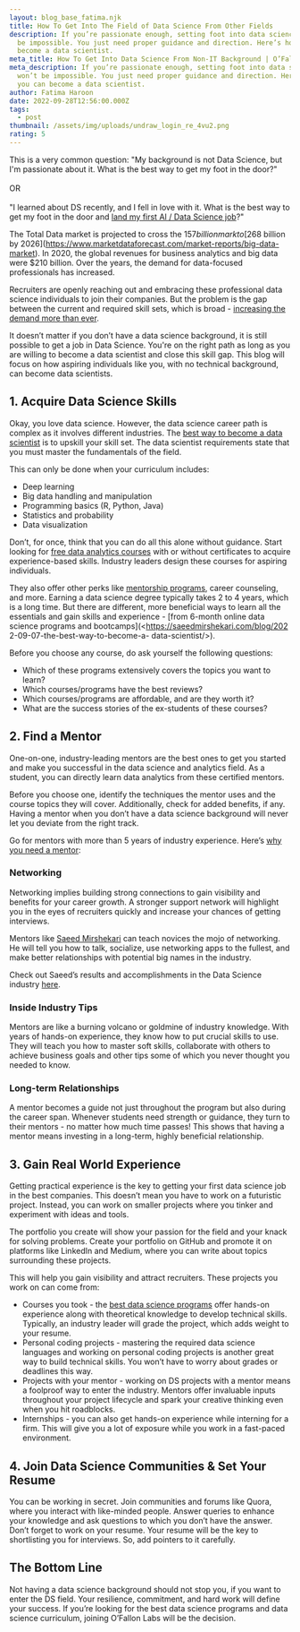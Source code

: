 ```yaml
---
layout: blog_base_fatima.njk
title: How To Get Into The Field of Data Science From Other Fields
description: If you’re passionate enough, setting foot into data science won’t
  be impossible. You just need proper guidance and direction. Here’s how you can
  become a data scientist.
meta_title: How To Get Into Data Science From Non-IT Background | O’Fallon Labs
meta_description: If you’re passionate enough, setting foot into data science
  won’t be impossible. You just need proper guidance and direction. Here’s how
  you can become a data scientist.
author: Fatima Haroon
date: 2022-09-28T12:56:00.000Z
tags:
  - post
thumbnail: /assets/img/uploads/undraw_login_re_4vu2.png
rating: 5
---
```

This is a very common question: "My background is not Data Science, but I'm passionate about it. What is the best way to get my foot in the door?" \
\
OR \
\
"I learned about DS recently, and I fell in love with it. What is the best way to get my foot in the door and [land my first AI / Data Science job](https://saeedmirshekari.com/blog/how-to-get-your-first-data-science-job-without-any-job-experience-the-ultimate-solution/)?" 

The Total Data market is projected to cross the $157 billion mark to [$268 billion by 2026](https://www.marketdataforecast.com/market-reports/big-data-market)[](https://go.451research.com/2018-04-Total-Data-market-projected-146bn-by-2022.html). In 2020, the global revenues for business analytics and big data were $210 billion. Over the years, the demand for data-focused professionals has increased. 

Recruiters are openly reaching out and embracing these professional data science individuals to join their companies. But the problem is the gap between the current and required skill sets, which is broad - [increasing the demand more than ever](https://saeedmirshekari.com/blog/2022-07-15-top-10-most-in-demand-skills-for-data-scientists-in-2022/).

It doesn’t matter if you don’t have a data science background, it is still possible to get a job in Data Science. You're on the right path as long as you are willing to become a data scientist and close this skill gap. This blog will focus on how aspiring individuals like you, with no technical background, can become data scientists.

<h2>1. Acquire Data Science Skills </h2>

Okay, you love data science. However, the data science career path is complex as it involves different industries. The [best way to become a data scientist](https://saeedmirshekari.com/blog/2022-09-07-the-best-way-to-become-a-data-scientist/) is to upskill your skill set. The data scientist requirements state that you must master the fundamentals of the field. 

This can only be done when your curriculum includes:

* Deep learning
* Big data handling and manipulation
* Programming basics (R, Python, Java)
* Statistics and probability
* Data visualization

Don’t, for once, think that you can do all this alone without guidance. Start looking for [free data analytics courses](https://saeedmirshekari.com/ecourse-bdsf/) with or without certificates to acquire experience-based skills. Industry leaders design these courses for aspiring individuals. 

They also offer other perks like [mentorship programs](https://saeedmirshekari.com/coaching-plan), career counseling, and more. Earning a data science degree typically takes 2 to 4 years, which is a long time. But there are different, more beneficial ways to learn all the essentials and gain skills and experience - \[from 6-month online data science programs and bootcamps](<https://saeedmirshekari.com/blog/202
2-09-07-the-best-way-to-become-a-
data-scientist/>).  

Before you choose any course, do ask yourself the following questions:

* Which of these programs extensively covers the topics you want to learn? 
* Which courses/programs have the best reviews?
* Which courses/programs are affordable, and are they worth it?
* What are the success stories of the ex-students of these courses?

<h2>2. Find a Mentor</h2>

One-on-one, industry-leading mentors are the best ones to get you started and make you successful in the data science and analytics field. As a student, you can directly learn data analytics from these certified mentors. 

Before you choose one, identify the techniques the mentor uses and the course topics they will cover. Additionally, check for added benefits, if any. Having a mentor when you don’t have a data science background will never let you deviate from the right track. 

Go for mentors with more than 5 years of industry experience. Here’s [why you need a mentor](https://saeedmirshekari.com/blog/2022-08-15-why-you-need-a-data-science-career-mentor/):

<h3>Networking</h3>

Networking implies building strong connections to gain visibility and benefits for your career growth. A stronger support network will highlight you in the eyes of recruiters quickly and increase your chances of getting interviews. 

Mentors like [Saeed Mirshekari](https://saeedmirshekari.com/team/) can teach novices the mojo of networking. He will tell you how to talk, socialize, use networking apps to the fullest, and make better relationships with potential big names in the industry. 

Check out Saeed’s results and accomplishments in the Data Science industry [here](https://saeedmirshekari.com/results/).

<h3>Inside Industry Tips</h3>

Mentors are like a burning volcano or goldmine of industry knowledge. With years of hands-on experience, they know how to put crucial skills to use. They will teach you how to master soft skills, collaborate with others to achieve business goals and other tips some of which you never thought you needed to know. 

<h3>Long-term Relationships</h3>

A mentor becomes a guide not just throughout the program but also during the career span. Whenever students need strength or guidance, they turn to their mentors - no matter how much time passes! This shows that having a mentor means investing in a long-term, highly beneficial relationship. 

<h2>3. Gain Real World Experience</h2>

Getting practical experience is the key to getting your first data science job in the best companies. This doesn’t mean you have to work on a futuristic project. Instead, you can work on smaller projects where you tinker and experiment with ideas and tools. 

The portfolio you create will show your passion for the field and your knack for solving problems. Create your portfolio on GitHub and promote it on platforms like LinkedIn and Medium, where you can write about topics surrounding these projects. 

This will help you gain visibility and attract recruiters. These projects you work on can come from:

* Courses you took - the [best data science programs](https://saeedmirshekari.com/services) offer hands-on experience along with theoretical knowledge to develop technical skills. Typically, an industry leader will grade the project, which adds weight to your resume. 
* Personal coding projects - mastering the required data science languages and working on personal coding projects is another great way to build technical skills. You won’t have to worry about grades or deadlines this way. 
* Projects with your mentor - working on DS projects with a mentor means a foolproof way to enter the industry. Mentors offer invaluable inputs throughout your project lifecycle and spark your creative thinking even when you hit roadblocks. 
* Internships - you can also get hands-on experience while interning for a firm. This will give you a lot of exposure while you work in a fast-paced environment. 

<h2>4. Join Data Science Communities & Set Your Resume</h2>

You can be working in secret. Join communities and forums like Quora, where you interact with like-minded people. Answer queries to enhance your knowledge and ask questions to which you don’t have the answer. Don’t forget to work on your resume. Your resume will be the key to shortlisting you for interviews. So, add pointers to it carefully. 

<h2>The Bottom Line</h2>

Not having a data science background should not stop you, if you want to enter the DS field. Your resilience, commitment, and hard work will define your success. If you’re looking for the best data science programs and data science curriculum, joining O’Fallon Labs will be the decision.